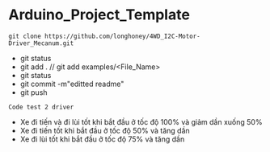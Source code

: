 # Arduino_Project_Template

`git clone https://github.com/longhoney/4WD_I2C-Motor-Driver_Mecanum.git`

- git status
- git add . // git add examples/<File_Name>
- git status
- git commit -m"editted readme"  
- git push

`Code test 2 driver`
- Xe đi tiến và đi lùi tốt khi bắt đầu ở tốc độ 100% và giảm dần xuống 50%
- Xe đi tiến tốt khi bắt đầu ở tốc độ 50% và tăng dần
- Xe đi lùi tốt khi bắt đầu ở tốc độ 75% và tăng dần